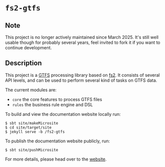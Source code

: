# `fs2-gtfs`

## Note
This project is no longer actively maintained since March 2025. It's still well usable though for probably several years,
feel invited to fork it if you want to continue development.

## Description
This project is a [GTFS][gtfs] processing library based on [fs2][fs2].
It consists of several API levels, and can be used to perform several kind of tasks on GTFS data.

The current modules are:
 - `core` the core features to process GTFS files
 - `rules` the business rule engine and DSL

To build and view the documentation website locally run:
```shell
$ sbt site/makeMicrosite
$ cd site/target/site
$ jekyll serve -b /fs2-gtfs
```

To publish the documentation website publicly, run:
```shell
$ sbt site/pushMicrosite
```

For more details, please head over to the [website][website].

[gtfs]: https://developers.google.com/transit/gtfs/reference/
[fs2]: https://fs2.io
[website]: https://mobimeo.github.io/fs2-gtfs/
